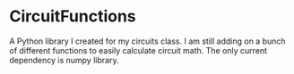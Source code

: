 # CircuitFunctions
A Python library I created for my circuits class. I am still adding on a bunch of different functions to easily calculate circuit math. The only current dependency is numpy library.
